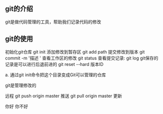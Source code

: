 ## git的介绍
git是做代码管理的工具，帮助我们记录代码的修改

## git的使用
初始化git仓库    git init
添加修改到暂存区  git add path
提交修改到版本   git commit -m  '描述 '
查看工作区的修改  git status 
查看提交记录: git  log
git保存的记录是可以进行后退前进的   git reset  --hard  版本ID


a. 通过git init命令把这个目录变成Git可以管理的仓库

git是管理修改的

远程
git push origin master 推送
git pull origin master 更新

你好
你不好
